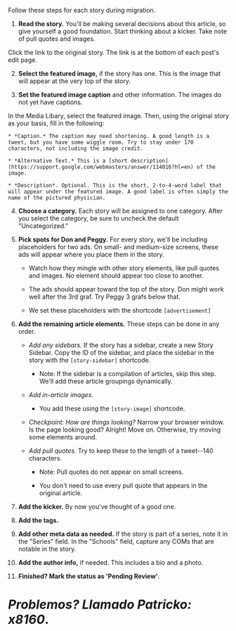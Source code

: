 Follow these steps for each story during migration. 

1. **Read the story.** You'll be making several decisions about this article, so give yourself a good foundation. Start thinking about a kicker. Take note of pull quotes and images. 

  Click the link to the original story. The link is at the bottom of each post's edit page. 

2. **Select the featured image,** if the story has one. This is the image that will appear at the very top of the story.

3. **Set the featured image caption** and other information. The images do not yet have captions. 

  In the Media Libary, select the featured image.  Then, using the original story as your basis, fill in the following: 

    * *Caption.* The caption may need shortening. A good length is a tweet, but you have some wiggle room. Try to stay under 170 characters, not including the image credit.

    * *Alternative Text.* This is a [short description](https://support.google.com/webmasters/answer/114016?hl=en) of the image.

    * *Description*. Optional. This is the short, 2-to-4-word label that will appear under the featured image. A good label is often simply the name of the pictured physician. 

4. **Choose a category.** Each story will be assigned to one category. After you select the category, be sure to uncheck the default "Uncategorized."

5. **Pick spots for Don and Peggy.** For every story, we'll be including placeholders for two ads. On small- and medium-size screens, these ads will appear where you place them in the story. 
    * Watch how they mingle with other story elements, like pull quotes and images. No element should appear too close to another. 

    * The ads should appear toward the top of the story. Don might work well after the 3rd graf. Try Peggy 3 grafs below that.

    * We set these placeholders with the shortcode ```[advertisement]```

6. **Add the remaining article elements.** These steps can be done in any order. 

    * *Add any sidebars.* If the story has a sidebar, create a new Story Sidebar. Copy the ID of the sidebar, and place the sidebar in the story with the ```[story-sidebar]``` shortcode.

        * Note: If the sidebar is a compilation of articles, skip this step. We'll add these article groupings dynamically. 


    * *Add in-article images.* 
        * You add these using the ```[story-image]``` shortcode.

    * *Checkpoint: How are things looking?* Narrow your browser window. Is the page looking good? Alright! Move on. Otherwise, try moving some elements around.

    * *Add pull quotes.* Try to keep these to the length of a tweet--140 characters. 

        * Note: Pull quotes do not appear on small screens.

        * You don't need to use every pull quote that appears in the original article.

7. **Add the kicker.** By now you've thought of a good one.

8. **Add the tags.**

9. **Add other meta data as needed.** If the story is part of a series, note it in the "Series" field. In the "Schools" field, capture any COMs that are notable in the story. 

10. **Add the author info,** if needed. This includes a bio and a photo.

11. **Finished? Mark the status as 'Pending Review'**. 

<h1 class="text-center"><em>Problemos? Llamado Patricko: x8160</em>.</h1>


